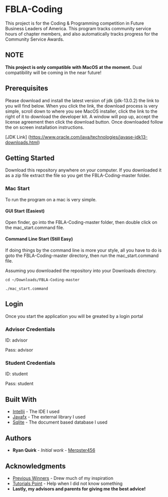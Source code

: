 # FBLA-Coding

This project is for the Coding & Programming competition in Future Business Leaders of America. This program tracks community service hours of chapter members, and also automatically tracks progress for the Community Service Awards.

## NOTE

**This project is only compatible with MacOS at the moment.**
Dual compatibility will be coming in the near future!

## Prerequisites

Please download and install the latest version of jdk (jdk-13.0.2) the link to you will find below.
When you click the link, the download process is very simple, scroll down to where you see MacOS installer, click the link to the right of it to download the developer kit. A window will pop up, accept the license agreement then click the download button. Once downloaded follow the on screen installation instructions.

[JDK Link] (https://www.oracle.com/java/technologies/javase-jdk13-downloads.html)

## Getting Started

Download this repository anywhere on your computer. If you downloaded it as a zip file extract the file so you get the FBLA-Coding-master folder. 

### Mac Start

To run the program on a mac is very simple. 

#### GUI Start (Easiest)

Open finder, go into the FBLA-Coding-master folder, then double click on the mac_start.command file.

#### Command Line Start (Still Easy)

If doing things by the command line is more your style, all you have to do is goto the FBLA-Coding-master directory, then run the mac_start.command file.

Assuming you downloaded the repository into your Downloads directory.

```
cd ~/Downloads/FBLA-Coding-master

./mac_start.command
```

## Login

Once you start the application you will be greated by a login portal

### Advisor Credentials
ID: advisor

Pass: advisor

### Student Credentials
ID: student

Pass: student

## Built With

* [Intellij](https://www.jetbrains.com/idea/) - The IDE I used
* [Javafx](https://openjfx.io/) - The external library I used
* [Sqlite](https://sqlite.org/index.html) - The document based database I used

## Authors

* **Ryan Quirk** - *Initial work* - [Merpster456](https://github.com/Merpster456)

## Acknowledgments

* [Previous Winners](https://github.com/fbla-competitive-events/coding-programming) - Drew much of my inspiration
* [Tutorials Point](https://www.tutorialspoint.com/javafx/index.htm) - Help when I did not know something
* **Lastly, my advisors and parents for giving me the best advice!**

